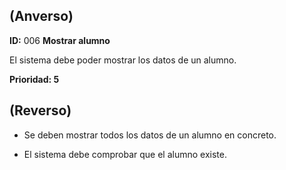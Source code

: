 ## (**Anverso**)

**ID:** 006 **Mostrar alumno**                              

El sistema debe poder mostrar los datos de un alumno.

**Prioridad: 5**

## (**Reverso**)

+ Se deben mostrar todos los datos de un alumno en concreto.

+ El sistema debe comprobar que el alumno existe.